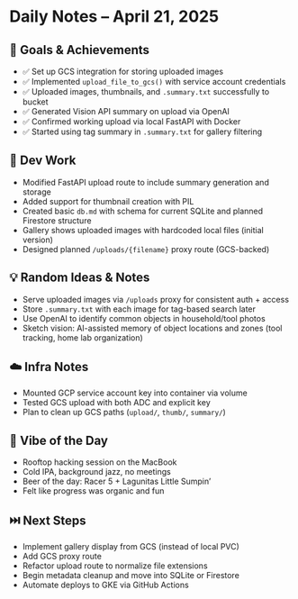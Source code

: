 # Daily Notes – April 21, 2025

## 🎯 Goals & Achievements
- ✅ Set up GCS integration for storing uploaded images
- ✅ Implemented `upload_file_to_gcs()` with service account credentials
- ✅ Uploaded images, thumbnails, and `.summary.txt` successfully to bucket
- ✅ Generated Vision API summary on upload via OpenAI
- ✅ Confirmed working upload via local FastAPI with Docker
- ✅ Started using tag summary in `.summary.txt` for gallery filtering

## 🧰 Dev Work
- Modified FastAPI upload route to include summary generation and storage
- Added support for thumbnail creation with PIL
- Created basic `db.md` with schema for current SQLite and planned Firestore structure
- Gallery shows uploaded images with hardcoded local files (initial version)
- Designed planned `/uploads/{filename}` proxy route (GCS-backed)

## 💡 Random Ideas & Notes
- Serve uploaded images via `/uploads` proxy for consistent auth + access
- Store `.summary.txt` with each image for tag-based search later
- Use OpenAI to identify common objects in household/tool photos
- Sketch vision: AI-assisted memory of object locations and zones (tool tracking, home lab organization)

## ☁️ Infra Notes
- Mounted GCP service account key into container via volume
- Tested GCS upload with both ADC and explicit key
- Plan to clean up GCS paths (`upload/`, `thumb/`, `summary/`)

## 🍻 Vibe of the Day
- Rooftop hacking session on the MacBook
- Cold IPA, background jazz, no meetings
- Beer of the day: Racer 5 + Lagunitas Little Sumpin’
- Felt like progress was organic and fun

## ⏭️ Next Steps
- Implement gallery display from GCS (instead of local PVC)
- Add GCS proxy route
- Refactor upload route to normalize file extensions
- Begin metadata cleanup and move into SQLite or Firestore
- Automate deploys to GKE via GitHub Actions


